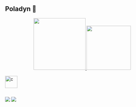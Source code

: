 ## Poladyn 👋
<div align="center">
  <a href="https://github.com/Poladyn">
  <img height="170em" src="https://github-readme-stats.vercel.app/api?username=Poladyn&show_icons=true&theme=highcontrast&include_all_commits=true&count_private=true"/>
    <img height="145em" src="https://github-readme-stats.vercel.app/api/top-langs/?username=Poladyn&layout=compact&langs_count=7&theme=highcontrast"/>
   
  
  
</div>
<div style="display: inline_block"><br>

<img align="center" src="https://github.com/get-icon/geticon/blob/master/icons/c.svg" alt="c" width="40" height="40"/>


  ##
  
<div> 
  <a href="https://www.youtube.com/channel/UCgtKfWv4ZHQC6TeVEWDlQgQ" target="_blank"><img src="https://img.shields.io/badge/YouTube-FF0000?style=for-the-badge&logo=youtube&logoColor=white" target="_blank"></a>
  <a href="https://www.instagram.com/poladyn/" target="_blank"><img src="https://img.shields.io/badge/-Instagram-%23E4405F?style=for-the-badge&logo=instagram&logoColor=white" target="_blank"></a>
 	
 
</div>
